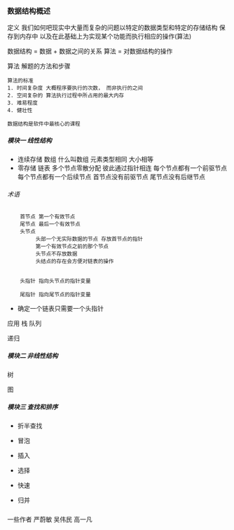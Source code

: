 ### 数据结构概述
 定义
   我们如何吧现实中大量而复杂的问题以特定的数据类型和特定的存储结构
   保存到内存中 以及在此基础上为实现某个功能而执行相应的操作(算法)

   数据结构 = 数据 + 数据之间的关系
   算法 = 对数据结构的操作

 算法
    解题的方法和步骤

    算法的标准
    1. 时间复杂度 大概程序要执行的次数， 而非执行的之间
    2. 空间复杂的 算法执行过程中所占用的最大内存
    3. 难易程度
    4. 健壮性

    数据结构是软件中最核心的课程

##### 模块一 线性结构
* 连续存储 数组
    什么叫数组
        元素类型相同 大小相等
* 零存储 链表
    多个节点零散分配 彼此通过指针相连
    每个节点都有一个前驱节点 每个节点都有一个后续节点
    首节点没有前驱节点 尾节点没有后继节点

######  术语
        首节点 第一个有效节点
        尾节点 最后一个有效节点
        头节点
             头部一个无实际数据的节点 存放首节点的指针
             第一个有效节点之前的那个节点
             头节点不存放数据
             头结点的存在会方便对链表的操作


        头指针 指向头节点的指针变量

        尾指针 指向尾节点的指针变量

* 确定一个链表只需要一个头指针
    >

应用 栈 队列



递归

##### 模块二 非线性结构
树

图

##### 模块三 查找和排序
* 折半查找

* 冒泡
* 插入
* 选择
* 快速
* 归并

#####
一些作者
严蔚敏
吴伟民
高一凡

